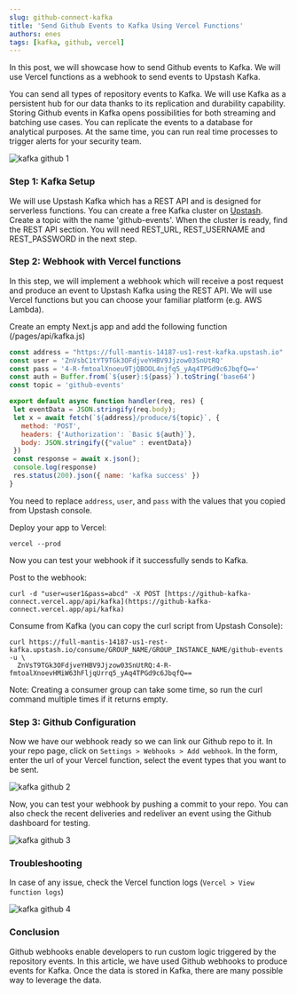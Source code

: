 ```yaml
---
slug: github-connect-kafka
title: 'Send Github Events to Kafka Using Vercel Functions'
authors: enes
tags: [kafka, github, vercel]
---
```




In this post, we will showcase how to send Github events to Kafka. We will use Vercel functions as a webhook to send events to Upstash Kafka.

You can send all types of repository events to Kafka. We will use Kafka as a persistent hub for our data thanks to its replication and durability capability. Storing Github events in Kafka opens possibilities for both streaming and batching use cases. You can replicate the events to a database for analytical purposes. At the same time, you can run real time processes to trigger alerts for your security team.

<!--truncate-->

![kafka github 1](/img/blog/kafkagithub/g1.png)



### Step 1: Kafka Setup

We will use Upstash Kafka which has a REST API and is designed for serverless functions. You can create a free Kafka cluster on [Upstash](https://console.upstash.com). Create a topic with the name 'github-events'. When the cluster is ready, find the REST API section. You will need REST_URL, REST_USERNAME and REST_PASSWORD in the next step.


### Step 2: Webhook with Vercel functions

In this step, we will implement a webhook which will receive a post request and produce an event to Upstash Kafka using the REST API. We will use Vercel functions but you can choose your familiar platform (e.g. AWS Lambda).

Create an empty Next.js app and add the following function (/pages/api/kafka.js)


```javascript
const address = "https://full-mantis-14187-us1-rest-kafka.upstash.io"
const user = 'ZnVsbC1tYT9TGk3OFdjveYHBV9Jjzow03SnUtRQ'
const pass = '4-R-fmtoalXnoeu9TjQBOOL4njfq5_yAq4TPGd9c6JbqfQ=='
const auth = Buffer.from(`${user}:${pass}`).toString('base64')
const topic = 'github-events'

export default async function handler(req, res) {
 let eventData = JSON.stringify(req.body);
 let x = await fetch(`${address}/produce/${topic}`, {
   method: 'POST',
   headers: {'Authorization': `Basic ${auth}`},
   body: JSON.stringify({"value" : eventData})
 })
 const response = await x.json();
 console.log(response)
 res.status(200).json({ name: 'kafka success' })
}
```


You need to replace `address`, `user`, and `pass` with the values that you copied from Upstash console.

Deploy your app to Vercel:

```
vercel --prod
```

Now you can test your webhook if it successfully sends to Kafka.

Post to the webhook:

```
curl -d "user=user1&pass=abcd" -X POST [https://github-kafka-connect.vercel.app/api/kafka](https://github-kafka-connect.vercel.app/api/kafka)
```

Consume from Kafka (you can copy the curl script from Upstash Console):

```
curl https://full-mantis-14187-us1-rest-kafka.upstash.io/consume/GROUP_NAME/GROUP_INSTANCE_NAME/github-events -u \
  ZnVsT9TGk3OFdjveYHBV9Jjzow03SnUtRQ:4-R-fmtoalXnoevHMiW63hFljqUrrq5_yAq4TPGd9c6JbqfQ==
```

Note: Creating a consumer group can take some time, so run the curl command multiple times if it returns empty.




### Step 3: Github Configuration

Now we have our webhook ready so we can link our Github repo to it. In your repo page, click on `Settings > Webhooks > Add webhook`. In the form, enter the url of your Vercel function, select the event types that you want to be sent.

![kafka github 2](/img/blog/kafkagithub/g2.png)


Now, you can test your webhook by pushing a commit to your repo. You can also check the recent deliveries and redeliver an event using the Github dashboard for testing.


![kafka github 3](/img/blog/kafkagithub/g3.png)

### Troubleshooting

In case of any issue, check the Vercel function logs (`Vercel > View function logs`)

![kafka github 4](/img/blog/kafkagithub/g4.png)


### Conclusion

Github webhooks enable developers to run custom logic triggered by the repository events. In this article, we have used Github webhooks to produce events for Kafka. Once the data is stored in Kafka, there are many possible way to leverage the data. 

